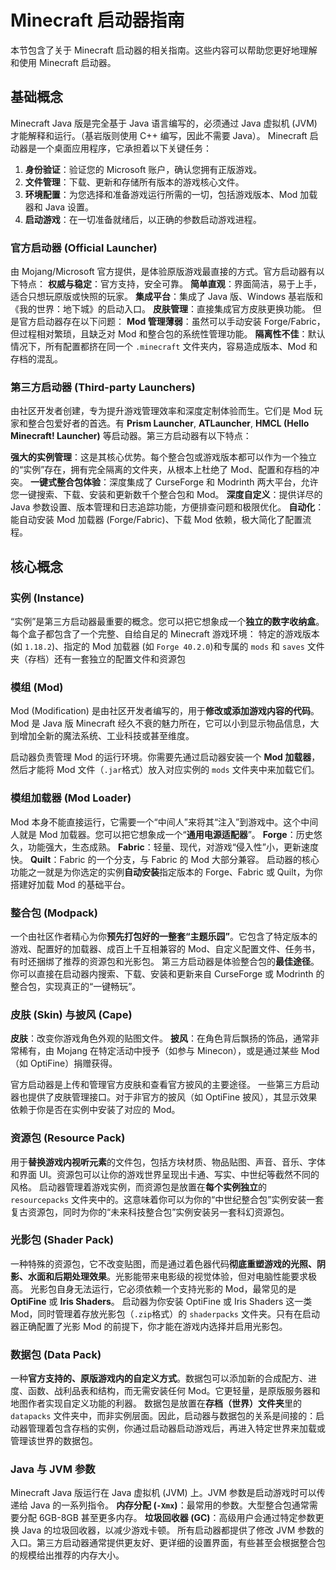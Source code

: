 # Minecraft 启动器指南

本节包含了关于 Minecraft 启动器的相关指南。这些内容可以帮助您更好地理解和使用 Minecraft 启动器。

## 基础概念

Minecraft Java 版是完全基于 Java 语言编写的，必须通过 Java 虚拟机 (JVM) 才能解释和运行。（基岩版则使用 C++ 编写，因此不需要 Java）。
Minecraft 启动器是一个桌面应用程序，它承担着以下关键任务：

1. **身份验证**：验证您的 Microsoft 账户，确认您拥有正版游戏。
2. **文件管理**：下载、更新和存储所有版本的游戏核心文件。
3. **环境配置**：为您选择和准备游戏运行所需的一切，包括游戏版本、Mod 加载器和 Java 设置。
4. **启动游戏**：在一切准备就绪后，以正确的参数启动游戏进程。

### 官方启动器 (Official Launcher)

由 Mojang/Microsoft 官方提供，是体验原版游戏最直接的方式。官方启动器有以下特点：
**权威与稳定**：官方支持，安全可靠。
**简单直观**：界面简洁，易于上手，适合只想玩原版或快照的玩家。
**集成平台**：集成了 Java 版、Windows 基岩版和《我的世界：地下城》的启动入口。
**皮肤管理**：直接集成官方皮肤更换功能。
但是官方启动器存在以下问题：
**Mod 管理薄弱**：虽然可以手动安装 Forge/Fabric，但过程相对繁琐，且缺乏对 Mod 和整合包的系统性管理功能。
**隔离性不佳**：默认情况下，所有配置都挤在同一个 `.minecraft` 文件夹内，容易造成版本、Mod 和存档的混乱。

### 第三方启动器 (Third-party Launchers)

由社区开发者创建，专为提升游戏管理效率和深度定制体验而生。它们是 Mod 玩家和整合包爱好者的首选。有 **Prism Launcher**, **ATLauncher**, **HMCL (Hello Minecraft! Launcher)** 等启动器。第三方启动器有以下特点：

**强大的实例管理**：这是其核心优势。每个整合包或游戏版本都可以作为一个独立的“实例”存在，拥有完全隔离的文件夹，从根本上杜绝了 Mod、配置和存档的冲突。
**一键式整合包体验**：深度集成了 CurseForge 和 Modrinth 两大平台，允许您一键搜索、下载、安装和更新数千个整合包和 Mod。
**深度自定义**：提供详尽的 Java 参数设置、版本管理和日志追踪功能，方便排查问题和极限优化。
**自动化**：能自动安装 Mod 加载器 (Forge/Fabric)、下载 Mod 依赖，极大简化了配置流程。

## 核心概念

### 实例 (Instance)

“实例”是第三方启动器最重要的概念。您可以把它想象成一个**独立的数字收纳盒**。每个盒子都包含了一个完整、自给自足的 Minecraft 游戏环境：
特定的游戏版本 (如 `1.18.2`)、指定的 Mod 加载器 (如 `Forge 40.2.0`)和专属的 `mods` 和 `saves` 文件夹（存档）还有一套独立的配置文件和资源包

### 模组 (Mod)

Mod (Modification) 是由社区开发者编写的，用于**修改或添加游戏内容的代码**。Mod 是 Java 版 Minecraft 经久不衰的魅力所在，它可以小到显示物品信息，大到增加全新的魔法系统、工业科技或甚至维度。

启动器负责管理 Mod 的运行环境。你需要先通过启动器安装一个 **Mod 加载器**，然后才能将 Mod 文件（`.jar`格式）放入对应实例的 `mods` 文件夹中来加载它们。

### 模组加载器 (Mod Loader)

Mod 本身不能直接运行，它需要一个“中间人”来将其“注入”到游戏中。这个中间人就是 Mod 加载器。您可以把它想象成一个“**通用电源适配器**”。
**Forge**：历史悠久，功能强大，生态成熟。
**Fabric**：轻量、现代，对游戏“侵入性”小，更新速度快。
**Quilt**：Fabric 的一个分支，与 Fabric 的 Mod 大部分兼容。
启动器的核心功能之一就是为你选定的实例**自动安装**指定版本的 Forge、Fabric 或 Quilt，为你搭建好加载 Mod 的基础平台。

### 整合包 (Modpack)

一个由社区作者精心为你**预先打包好的一整套“主题乐园”**。它包含了特定版本的游戏、配置好的加载器、成百上千互相兼容的 Mod、自定义配置文件、任务书，有时还捆绑了推荐的资源包和光影包。
第三方启动器是体验整合包的**最佳途径**。你可以直接在启动器内搜索、下载、安装和更新来自 CurseForge 或 Modrinth 的整合包，实现真正的“一键畅玩”。

### 皮肤 (Skin) 与披风 (Cape)

**皮肤**：改变你游戏角色外观的贴图文件。
**披风**：在角色背后飘扬的饰品，通常非常稀有，由 Mojang 在特定活动中授予（如参与 Minecon），或是通过某些 Mod（如 OptiFine）捐赠获得。

官方启动器是上传和管理官方皮肤和查看官方披风的主要途径。
一些第三方启动器也提供了皮肤管理接口。对于非官方的披风（如 OptiFine 披风），其显示效果依赖于你是否在实例中安装了对应的 Mod。

### 资源包 (Resource Pack)

用于**替换游戏内视听元素**的文件包，包括方块材质、物品贴图、声音、音乐、字体和界面 UI。资源包可以让你的游戏世界呈现出卡通、写实、中世纪等截然不同的风格。
启动器管理着游戏实例，而资源包是放置在**每个实例独立**的 `resourcepacks` 文件夹中的。这意味着你可以为你的“中世纪整合包”实例安装一套复古资源包，同时为你的“未来科技整合包”实例安装另一套科幻资源包。

### 光影包 (Shader Pack)

一种特殊的资源包，它不改变贴图，而是通过着色器代码**彻底重塑游戏的光照、阴影、水面和后期处理效果**。光影能带来电影级的视觉体验，但对电脑性能要求极高。
光影包自身无法运行，它必须依赖一个支持光影的 Mod，最常见的是 **OptiFine** 或 **Iris Shaders**。
启动器为你安装 OptiFine 或 Iris Shaders 这一类 Mod，同时管理着存放光影包（`.zip`格式）的 `shaderpacks` 文件夹。只有在启动器正确配置了光影 Mod 的前提下，你才能在游戏内选择并启用光影包。

### 数据包 (Data Pack)

一种**官方支持的、原版游戏内的自定义方式**。数据包可以添加新的合成配方、进度、函数、战利品表和结构，而无需安装任何 Mod。它更轻量，是原版服务器和地图作者实现自定义功能的利器。
数据包是放置在**存档（世界）文件夹**里的 `datapacks` 文件夹中，而非实例层面。因此，启动器与数据包的关系是间接的：启动器管理着包含存档的实例，你通过启动器启动游戏后，再进入特定世界来加载或管理该世界的数据包。

### Java 与 JVM 参数

Minecraft Java 版运行在 Java 虚拟机 (JVM) 上。JVM 参数是启动游戏时可以传递给 Java 的一系列指令。
**内存分配 (`-Xmx`)**：最常用的参数。大型整合包通常需要分配 6GB-8GB 甚至更多内存。
**垃圾回收器 (GC)**：高级用户会通过特定参数更换 Java 的垃圾回收器，以减少游戏卡顿。
所有启动器都提供了修改 JVM 参数的入口。第三方启动器通常提供更友好、更详细的设置界面，有些甚至会根据整合包的规模给出推荐的内存大小。
